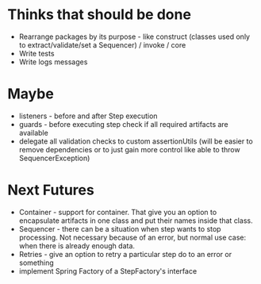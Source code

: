 # Thinks that should be done
* Rearrange packages by its purpose - like construct (classes used only to extract/validate/set a Sequencer) / invoke / core  
* Write tests  
* Write logs messages  

# Maybe
* listeners - before and after Step execution  
* guards - before executing step check if all required artifacts are available
* delegate all validation checks to custom assertionUtils (will be easier to remove dependencies or to just gain more control like able to throw SequencerException)    

# Next Futures  
* Container - support for container. That give you an option to encapsulate artifacts in one class and put their names inside that class.  
* Sequencer - there can be a situation when step wants to stop processing. Not necessary because of an error, but normal use case: when there is already enough data.  
* Retries - give an option to retry a particular step do to an error or something  
* implement Spring Factory of a StepFactory's interface  
